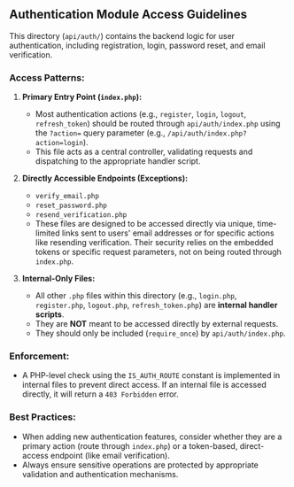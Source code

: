 ## Authentication Module Access Guidelines

This directory (`api/auth/`) contains the backend logic for user authentication, including registration, login, password reset, and email verification.

### Access Patterns:

1.  **Primary Entry Point (`index.php`):**
    *   Most authentication actions (e.g., `register`, `login`, `logout`, `refresh_token`) should be routed through `api/auth/index.php` using the `?action=` query parameter (e.g., `/api/auth/index.php?action=login`).
    *   This file acts as a central controller, validating requests and dispatching to the appropriate handler script.

2.  **Directly Accessible Endpoints (Exceptions):**
    *   `verify_email.php`
    *   `reset_password.php`
    *   `resend_verification.php`
    *   These files are designed to be accessed directly via unique, time-limited links sent to users' email addresses or for specific actions like resending verification. Their security relies on the embedded tokens or specific request parameters, not on being routed through `index.php`.

3.  **Internal-Only Files:**
    *   All other `.php` files within this directory (e.g., `login.php`, `register.php`, `logout.php`, `refresh_token.php`) are **internal handler scripts**.
    *   They are **NOT** meant to be accessed directly by external requests.
    *   They should only be included (`require_once`) by `api/auth/index.php`.

### Enforcement:

*   A PHP-level check using the `IS_AUTH_ROUTE` constant is implemented in internal files to prevent direct access. If an internal file is accessed directly, it will return a `403 Forbidden` error.

### Best Practices:

*   When adding new authentication features, consider whether they are a primary action (route through `index.php`) or a token-based, direct-access endpoint (like email verification).
*   Always ensure sensitive operations are protected by appropriate validation and authentication mechanisms.
